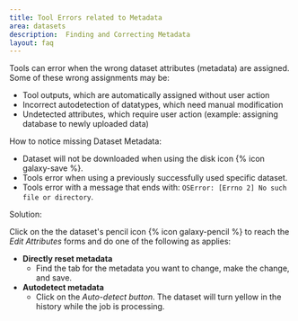 ```yaml
---
title: Tool Errors related to Metadata
area: datasets   
description:  Finding and Correcting Metadata
layout: faq         
---
```


Tools can error when the wrong dataset attributes (metadata) are assigned. Some of these wrong assignments may be: 
 - Tool outputs, which are automatically assigned without user action
 - Incorrect autodetection of datatypes, which need manual modification
 - Undetected attributes, which require user action (example: assigning database to newly uploaded data)

How to notice missing Dataset Metadata:
- Dataset will not be downloaded when using the disk icon {% icon galaxy-save %}. 
- Tools error when using a previously successfully used specific dataset.
- Tools error with a message that ends with: ``OSError: [Errno 2] No such file or directory``.

Solution:  

Click on the the dataset's pencil icon {% icon galaxy-pencil %} to reach the _Edit Attributes_ forms and do one of the following as applies:
- **Directly reset metadata** 
  - Find the tab for the metadata you want to change, make the change, and save.
- **Autodetect metadata**
  - Click on the _Auto-detect button_. The dataset will turn yellow in the history while the job is processing.




